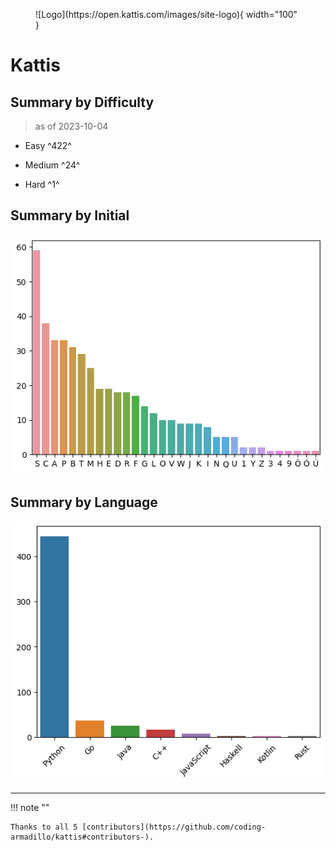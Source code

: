 <figure markdown>
![Logo](https://open.kattis.com/images/site-logo){ width="100" }
</figure>

# Kattis

## Summary by Difficulty

> as of 2023-10-04

- Easy ^422^

- Medium ^24^

- Hard ^1^

## Summary by Initial

![summary-by-initial](summary-by-initial.png)

## Summary by Language

![summary-by-language](summary-by-language.png)

---

!!! note ""

    Thanks to all 5 [contributors](https://github.com/coding-armadillo/kattis#contributors-).
